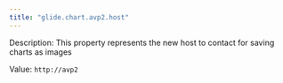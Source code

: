 ```yaml
---
title: "glide.chart.avp2.host"
---
```


Description: This property represents the new host to contact for saving charts as images

Value: `http://avp2`